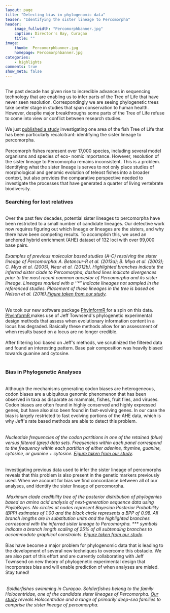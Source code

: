 ```yaml
---
layout: page
title: "Detecting bias in phylogenomic data"
teaser: "Identifying the sister lineage to Percomorpha"
header:
    image_fullwidth: "Percomorphbanner.jpg"
    caption: Director's Bay, Curaçao
    title: ""
image:
    thumb:  Percomorphbanner.jpg
    homepage: Percomorphbanner.jpg
categories:
    - highlights
comments: true
show_meta: false
---
```

<br> 
The past decade has given rise to incredible advances in sequencing technology that are enabling us to infer parts of the Tree of Life that have never seen resolution. Correspondingly we are seeing phylogenetic trees take center stage in studies that span conservation to human health. However, despite major breakthroughs some parts of the Tree of Life refuse to come into view or conflict between research studies.
<br>
<br>
We just <a href='https://www.researchgate.net/publication/314104725_New_Insights_on_the_Sister_Lineage_of_Percomorph_Fishes_with_an_Anchored_Hybrid_Enrichment_Dataset'>published a study</a> investigating one area of the fish Tree of Life that has been particularly recalcitrant: identifying the sister lineage to percomorpha.
<br>
<br>
Percomorph fishes represent over 17,000 species, including several model organisms and species of eco- nomic importance. However, resolution of the sister lineage to Percomorpha remains inconsistent. This is a problem. Identifying what the sister lineage is serves to not only place studies of morphological and genomic evolution of teleost fishes into a broader context, but also provides the comparative perspective needed to investigate the processes that have generated a quarter of living vertebrate biodiversity. 
<br>
<h3>Searching for lost relatives</h3>
<br>
Over the past few decades, potential sister lineages to percomorpha have been restricted to a small number of candidate lineages. Our detective work now requires figuring out which lineage or lineages are the sisters, and why there have been competing results. To accomplish this, we used an anchored hybrid enrichment (AHE) dataset of 132 loci with over 99,000 base pairs. 
<br>
<br>
<img class="b30" src="http://carolinafishes.github.io/images/Percomorph1.png" alt=""><em>Examples of previous molecular based studies (A-C) resolving the sister lineage of Percomorpha: A. Betancur-R et al. (2013a); B. Miya et al. (2003); C. Miya et al. (2005), Near et al. (2012b). Highlighted branches indicate the inferred sister clade to Percomorpha, dashed lines indicate divergences prior to the most recent common ancestor of Percomorpha and its sister lineage. Lineages marked with a ‘‘*” indicate lineages not sampled in the referenced studies. Placement of these lineages in the tree is based on Nelson et al. (2016).<a href='https://www.researchgate.net/publication/314104725_New_Insights_on_the_Sister_Lineage_of_Percomorph_Fishes_with_an_Anchored_Hybrid_Enrichment_Dataset'>Figure taken from our study<a/>.</em>
<br>
<br>
<br>
We took our new software package <a href='https://carolinafishes.github.io/software/phyinformR/'> PhyInformR </a>for a spin on this data. <a href='https://carolinafishes.github.io/software/phyinformR/'> PhyInformR </a> makes use of Jeff Townsend's phylogenetic experimental design methods that assess when evolutionary information content in a locus has degraded. Basically these methods allow for an assessment of when results based on a locus are no longer credible.
<br>
<br>
After filtering loci based on Jeff's methods, we scrutinized the filtered data and found an interesting pattern. Base pair composition was heavily biased towards guanine and cytosine.
<br>
<br>
<h3> Bias in Phylogenetic Analyses </h3>
<br>
Although the mechanisms generating codon biases are heterogeneous, codon biases are a ubiquitous genomic phenomenon that has been observed in taxa as disparate as mammals, fishes, fruit flies, and viruses. Codon biases are often found in highly conserved and highly expressed genes, but have also also been found in fast-evolving genes. In our case the bias is largely restricted to fast evolving portions of the AHE data, which is why Jeff's rate based methods are able to detect this problem.
<br>
<br>
<br>
<img class="b30" src="http://carolinafishes.github.io/images/Percomorph2.png" alt="">
<br>
<em>Nucleotide frequencies of the codon partitions in one of the retained (blue) versus filtered (grey) data sets. Frequencies within each panel correspond to the frequency within each partition of either adenine, thymine, guanine, cytosine, or guanine + cytosine. <a href='https://www.researchgate.net/publication/314104725_New_Insights_on_the_Sister_Lineage_of_Percomorph_Fishes_with_an_Anchored_Hybrid_Enrichment_Dataset'>Figure taken from our study<a/></em>.
<br>
<br>
<br>
Investigating previous data used to infer the sister lineage of percomorphs reveals that this problem is also present in the genetic markers previously used. When we account for bias we find concordance between all of our analyses, and identify the sister lineage of percomorpha. 
<br>
<br>
<img class="b30" src="http://carolinafishes.github.io/images/Percomorph3.png" alt="">
<em>Maximum clade credibility tree of the posterior distribution of phylogenies based on amino acid analysis of next-generation sequence data using PhyloBayes. No circles at nodes represent Bayesian Posterior Probability (BPP) estimates of 1.00 and the black circle represents a BPP of 0.98. All branch lengths are in substitution units and the highlighted branches correspond with the inferred sister lineage to Percomorpha. *** symbols indicate a branch length scaling of 25% of all subtending branches to accommodate graphical constraints. <a href='https://www.researchgate.net/publication/314104725_New_Insights_on_the_Sister_Lineage_of_Percomorph_Fishes_with_an_Anchored_Hybrid_Enrichment_Dataset'>Figure taken from our study<a/></em>.
<br>
<br>
Bias have become a major problem for phylogenomic data that is leading to the development of several new techniques to overcome this obstacle. We are also part of this effort and are currently collaborating with Jeff Townsend on new theory of phylogenetic experimental design that incorporates bias and will enable prediction of when analyses are misled. Stay tuned!
<br>
<br>
<br>
<img class="b30" src="http://carolinafishes.github.io/images/Percomorph4.jpg" alt="">
<em>Soldierfishes swimming in Curaçao. Soldierfishes belong to the family Holocentridae, one of the candidate sister lineages of Percomorpha. <a href='https://www.researchgate.net/publication/314104725_New_Insights_on_the_Sister_Lineage_of_Percomorph_Fishes_with_an_Anchored_Hybrid_Enrichment_Dataset'>Our study</a> reveals Holocentridae and a range of primarily deep-sea families to comprise the sister lineage of percomorpha.</em>
<br>

